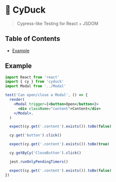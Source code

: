 # 🐥 CyDuck

> Cypress-like Testing for React + JSDOM

## Table of Contents

<!-- START doctoc generated TOC please keep comment here to allow auto update -->
<!-- DON'T EDIT THIS SECTION, INSTEAD RE-RUN doctoc TO UPDATE -->

- [Example](#example)

<!-- END doctoc generated TOC please keep comment here to allow auto update -->

## Example

```jsx
import React from 'react'
import { cy } from 'cyduck'
import Modal from '../Modal'

test('Can open/close a Modal', () => {
  render(
    <Modal trigger={<button>Open</button>}>
      <div className="content">Content</div>
    </Modal>,
  )

  expect(cy.get('.content').exists()).toBe(false)

  cy.get('button').click()

  expect(cy.get('.content').exists()).toBe(true)

  cy.getByCy('CloseButton').click()

  jest.runOnlyPendingTimers()

  expect(cy.get('.content').exists()).toBe(false)
})
```
